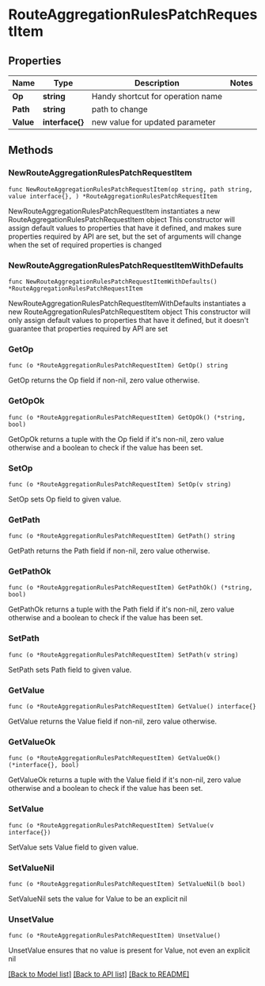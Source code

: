 # RouteAggregationRulesPatchRequestItem

## Properties

Name | Type | Description | Notes
------------ | ------------- | ------------- | -------------
**Op** | **string** | Handy shortcut for operation name | 
**Path** | **string** | path to change | 
**Value** | **interface{}** | new value for updated parameter | 

## Methods

### NewRouteAggregationRulesPatchRequestItem

`func NewRouteAggregationRulesPatchRequestItem(op string, path string, value interface{}, ) *RouteAggregationRulesPatchRequestItem`

NewRouteAggregationRulesPatchRequestItem instantiates a new RouteAggregationRulesPatchRequestItem object
This constructor will assign default values to properties that have it defined,
and makes sure properties required by API are set, but the set of arguments
will change when the set of required properties is changed

### NewRouteAggregationRulesPatchRequestItemWithDefaults

`func NewRouteAggregationRulesPatchRequestItemWithDefaults() *RouteAggregationRulesPatchRequestItem`

NewRouteAggregationRulesPatchRequestItemWithDefaults instantiates a new RouteAggregationRulesPatchRequestItem object
This constructor will only assign default values to properties that have it defined,
but it doesn't guarantee that properties required by API are set

### GetOp

`func (o *RouteAggregationRulesPatchRequestItem) GetOp() string`

GetOp returns the Op field if non-nil, zero value otherwise.

### GetOpOk

`func (o *RouteAggregationRulesPatchRequestItem) GetOpOk() (*string, bool)`

GetOpOk returns a tuple with the Op field if it's non-nil, zero value otherwise
and a boolean to check if the value has been set.

### SetOp

`func (o *RouteAggregationRulesPatchRequestItem) SetOp(v string)`

SetOp sets Op field to given value.


### GetPath

`func (o *RouteAggregationRulesPatchRequestItem) GetPath() string`

GetPath returns the Path field if non-nil, zero value otherwise.

### GetPathOk

`func (o *RouteAggregationRulesPatchRequestItem) GetPathOk() (*string, bool)`

GetPathOk returns a tuple with the Path field if it's non-nil, zero value otherwise
and a boolean to check if the value has been set.

### SetPath

`func (o *RouteAggregationRulesPatchRequestItem) SetPath(v string)`

SetPath sets Path field to given value.


### GetValue

`func (o *RouteAggregationRulesPatchRequestItem) GetValue() interface{}`

GetValue returns the Value field if non-nil, zero value otherwise.

### GetValueOk

`func (o *RouteAggregationRulesPatchRequestItem) GetValueOk() (*interface{}, bool)`

GetValueOk returns a tuple with the Value field if it's non-nil, zero value otherwise
and a boolean to check if the value has been set.

### SetValue

`func (o *RouteAggregationRulesPatchRequestItem) SetValue(v interface{})`

SetValue sets Value field to given value.


### SetValueNil

`func (o *RouteAggregationRulesPatchRequestItem) SetValueNil(b bool)`

 SetValueNil sets the value for Value to be an explicit nil

### UnsetValue
`func (o *RouteAggregationRulesPatchRequestItem) UnsetValue()`

UnsetValue ensures that no value is present for Value, not even an explicit nil

[[Back to Model list]](../README.md#documentation-for-models) [[Back to API list]](../README.md#documentation-for-api-endpoints) [[Back to README]](../README.md)


